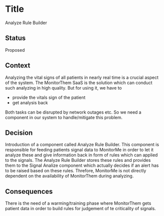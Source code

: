 # Title
Analyze Rule Builder

## Status
Proposed

## Context
Analyzing the vital signs of all patients in nearly real time is a crucial aspect of the system. The MonitorThem SaaS is the solution which can conduct such analyzing in high quality. But for using it, we have to 

* provide the vitals sign of the patient
* get analysis back

Both tasks can be disrupted by network outages etc. So we need a component in our system to handle/mitigate this problem.

## Decision
Introduction of a component called Analyze Rule Builder. This component is responsible for feeding patients signal data to MonitorMe in order to let it analyze these and give information back in form of rules which can applied to the signals.
The Analyze Rule Builder stores these rules and provides them to the Signal Analize component which actually decides if an alert has to be raised based on these rules.
Threfore, MonitorMe is not directly dependent on the availability of MonitorThem during analyzing.

## Consequences
There is the need of a warming/training phase where MonitorThem gets patient data in order to build rules for judgement of te criticality of signals. 
